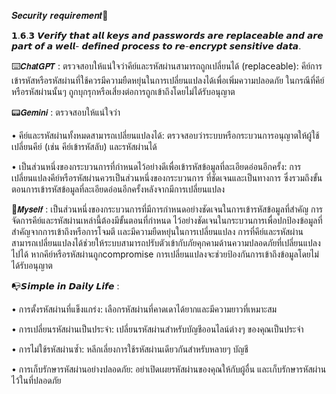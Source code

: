 𝑺𝒆𝒄𝒖𝒓𝒊𝒕𝒚 𝒓𝒆𝒒𝒖𝒊𝒓𝒆𝒎𝒆𝒏𝒕🩻

𝟭.𝟲.𝟯 𝙑𝙚𝙧𝙞𝙛𝙮 𝙩𝙝𝙖𝙩 𝙖𝙡𝙡 𝙠𝙚𝙮𝙨 𝙖𝙣𝙙 𝙥𝙖𝙨𝙨𝙬𝙤𝙧𝙙𝙨 𝙖𝙧𝙚 𝙧𝙚𝙥𝙡𝙖𝙘𝙚𝙖𝙗𝙡𝙚 𝙖𝙣𝙙 𝙖𝙧𝙚 𝙥𝙖𝙧𝙩 𝙤𝙛 𝙖 𝙬𝙚𝙡𝙡-
𝙙𝙚𝙛𝙞𝙣𝙚𝙙 𝙥𝙧𝙤𝙘𝙚𝙨𝙨 𝙩𝙤 𝙧𝙚-𝙚𝙣𝙘𝙧𝙮𝙥𝙩 𝙨𝙚𝙣𝙨𝙞𝙩𝙞𝙫𝙚 𝙙𝙖𝙩𝙖.

⌨️𝘾𝙝𝙖𝙩𝙂𝙋𝙏 :
ตรวจสอบให้แน่ใจว่าคีย์และรหัสผ่านสามารถถูกเปลี่ยนได้ (replaceable):
คีย์การเข้ารหัสหรือรหัสผ่านที่ใช้ควรมีความยืดหยุ่นในการเปลี่ยนแปลงได้เพื่อเพิ่มความปลอดภัย
ในกรณีที่คีย์หรือรหัสผ่านนั้นๆ ถูกบุกรุกหรือเสี่ยงต่อการถูกเข้าถึงโดยไม่ได้รับอนุญาต


📟𝙂𝙚𝙢𝙞𝙣𝙞 :
ตรวจสอบให้แน่ใจว่า

• คีย์และรหัสผ่านทั้งหมดสามารถเปลี่ยนแปลงได้: ตรวจสอบว่าระบบหรือกระบวนการอนุญาตให้ผู้ใช้เปลี่ยนคีย์ (เช่น คีย์เข้ารหัสลับ) และรหัสผ่านได้

• เป็นส่วนหนึ่งของกระบวนการที่กำหนดไว้อย่างดีเพื่อเข้ารหัสข้อมูลที่ละเอียดอ่อนอีกครั้ง: การเปลี่ยนแปลงคีย์หรือรหัสผ่านควรเป็นส่วนหนึ่งของกระบวนการ
  ที่ชัดเจนและเป็นทางการ ซึ่งรวมถึงขั้นตอนการเข้ารหัสข้อมูลที่ละเอียดอ่อนอีกครั้งหลังจากมีการเปลี่ยนแปลง
  

👤𝙈𝙮𝙨𝙚𝙡𝙛 :
เป็นส่วนหนึ่งของกระบวนการที่มีการกำหนดอย่างชัดเจนในการเข้ารหัสข้อมูลที่สำคัญ การจัดการคีย์และรหัสผ่านเหล่านี้ต้องมีขั้นตอนที่กำหนด
ไว้อย่างชัดเจนในกระบวนการเพื่อปกป้องข้อมูลที่สำคัญจากการเข้าถึงหรือการโจมตี เเละมีความยืดหยุ่นในการเปลี่ยนแปลง การที่คีย์และรหัสผ่าน
สามารถเปลี่ยนแปลงได้ช่วยให้ระบบสามารถปรับตัวเข้ากับภัยคุกคามด้านความปลอดภัยที่เปลี่ยนแปลงไปได้ หากคีย์หรือรหัสผ่านถูกcompromise 
การเปลี่ยนแปลงจะช่วยป้องกันการเข้าถึงข้อมูลโดยไม่ได้รับอนุญาต


📭𝙎𝙞𝙢𝙥𝙡𝙚 𝙞𝙣 𝘿𝙖𝙞𝙡𝙮 𝙇𝙞𝙛𝙚 :

• การตั้งรหัสผ่านที่แข็งแกร่ง: เลือกรหัสผ่านที่คาดเดาได้ยากและมีความยาวที่เหมาะสม

• การเปลี่ยนรหัสผ่านเป็นประจำ: เปลี่ยนรหัสผ่านสำหรับบัญชีออนไลน์ต่างๆ ของคุณเป็นประจำ

• การไม่ใช้รหัสผ่านซ้ำ: หลีกเลี่ยงการใช้รหัสผ่านเดียวกันสำหรับหลายๆ บัญชี

• การเก็บรักษารหัสผ่านอย่างปลอดภัย: อย่าเปิดเผยรหัสผ่านของคุณให้กับผู้อื่น และเก็บรักษารหัสผ่านไว้ในที่ปลอดภัย


